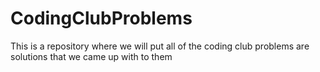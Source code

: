 # CodingClubProblems
This is a repository where we will put all of the coding club problems are solutions that we came up with to them
